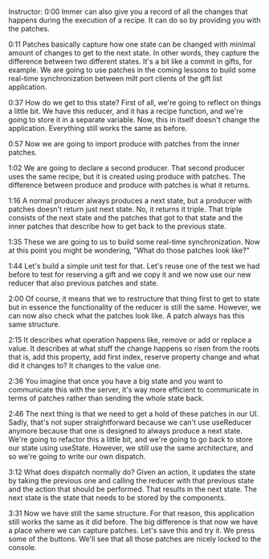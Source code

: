 Instructor: 0:00 Immer can also give you a record of all the changes that happens during the execution of a recipe. It can do so by providing you with the patches.

0:11 Patches basically capture how one state can be changed with minimal amount of changes to get to the next state. In other words, they capture the difference between two different states. It's a bit like a commit in gifts, for example. We are going to use patches in the coming lessons to build some real-time synchronization between milt port clients of the gift list application.

0:37 How do we get to this state? First of all, we're going to reflect on things a little bit. We have this reducer, and it has a recipe function, and we're going to store it in a separate variable. Now, this in itself doesn't change the application. Everything still works the same as before.

0:57 Now we are going to import produce with patches from the inner patches.

1:02 We are going to declare a second producer. That second producer uses the same recipe, but it is created using produce with patches. The difference between produce and produce with patches is what it returns.

1:16 A normal producer always produces a next state, but a producer with patches doesn't return just next state. No, it returns it triple. That triple consists of the next state and the patches that got to that state and the inner patches that describe how to get back to the previous state.

1:35 These we are going to us to build some real-time synchronization. Now at this point you might be wondering, "What do those patches look like?"

1:44 Let's build a simple unit test for that. Let's reuse one of the test we had before to test for reserving a gift and we copy it and we now use our new reducer that also previous patches and state.

2:00 Of course, it means that we to restructure that thing first to get to state but in essence the functionality of the reducer is still the same. However, we can now also check what the patches look like. A patch always has this same structure.

2:15 It describes what operation happens like, remove or add or replace a value. It describes at what stuff the change happens so risen from the roots that is, add this property, add first index, reserve property change and what did it changes to? It changes to the value one.

2:36 You imagine that once you have a big state and you want to communicate this with the server, it's way more efficient to communicate in terms of patches rather than sending the whole state back.

2:46 The next thing is that we need to get a hold of these patches in our UI. Sadly, that's not super straightforward because we can't use useReducer anymore because that one is designed to always produce a next state. We're going to refactor this a little bit, and we're going to go back to store our state using useState. However, we still use the same architecture, and so we're going to write our own dispatch.

3:12 What does dispatch normally do? Given an action, it updates the state by taking the previous one and calling the reducer with that previous state and the action that should be performed. That results in the next state. The next state is the state that needs to be stored by the components.

3:31 Now we have still the same structure. For that reason, this application still works the same as it did before. The big difference is that now we have a place where we can capture patches. Let's save this and try it. We press some of the buttons. We'll see that all those patches are nicely locked to the console.

